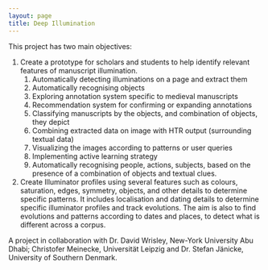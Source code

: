 ```yaml
---
layout: page
title: Deep Illumination
---
```




This project has two main objectives:

1. Create a prototype for scholars and students to help identify relevant features of manuscript illumination.
   1. Automatically detecting illuminations on a page and extract them
   2. Automatically recognising objects
   3. Exploring annotation system specific to medieval manuscripts
   4. Recommendation system for confirming or expanding annotations
   5. Classifying manuscripts by the objects, and combination of objects, they depict
   6. Combining extracted data on image with HTR output (surrounding textual data)
   7. Visualizing the images according to patterns or user queries
   8. Implementing active learning strategy
   9. Automatically recognising people, actions, subjects, based on the presence of a combination of objects and textual clues.
2. Create Illuminator profiles using several features such as colours, saturation, edges, symmetry, objects, and other details to determine specific patterns. It includes localisation and dating details to determine specific illuminator profiles and track evolutions. The aim is also to find evolutions and patterns according to dates and places, to detect what is different across a corpus.

A project in collaboration with Dr. David Wrisley, New-York University Abu Dhabi; Christofer Meinecke, Universität Leipzig and Dr. Stefan Jänicke, University of Southern Denmark.

